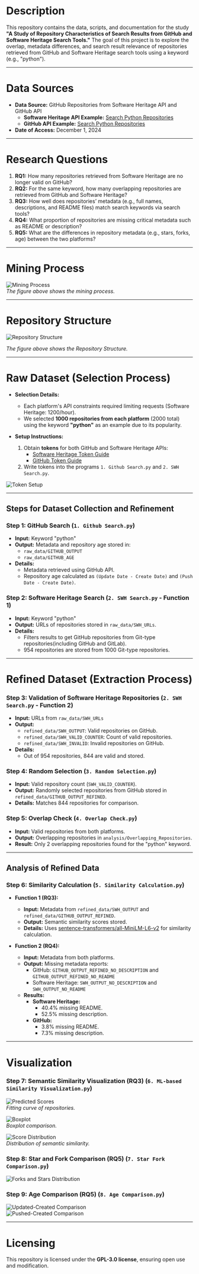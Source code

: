 # Description
This repository contains the data, scripts, and documentation for the study **"A Study of Repository Characteristics of Search Results from GitHub and Software Heritage Search Tools."** The goal of this project is to explore the overlap, metadata differences, and search result relevance of repositories retrieved from GitHub and Software Heritage search tools using a keyword (e.g., "python").

---

# Data Sources

- **Data Source:** GitHub Repositories from Software Heritage API and GitHub API  
  - **Software Heritage API Example:** [Search Python Repositories](https://archive.softwareheritage.org/api/1/origin/search/python/?limit=1000&?with_visit=1&visit_type=git)  
  - **GitHub API Example:** [Search Python Repositories](https://api.github.com/search/repositories?q=python)  
- **Date of Access:** December 1, 2024  

---

# Research Questions

1. **RQ1:** How many repositories retrieved from Software Heritage are no longer valid on GitHub?
2. **RQ2:** For the same keyword, how many overlapping repositories are retrieved from GitHub and Software Heritage?
3. **RQ3:** How well does repositories’ metadata (e.g., full names, descriptions, and README files) match search keywords via search tools?
4. **RQ4:** What proportion of repositories are missing critical metadata such as README or description?
5. **RQ5:** What are the differences in repository metadata (e.g., stars, forks, age) between the two platforms?

---

# Mining Process
![Mining Process](https://github.com/user-attachments/assets/c59923df-3ba7-4ef9-90ed-b2b498d32fc5)  
_The figure above shows the mining process._

---

# Repository Structure
![Repository Structure](https://github.com/user-attachments/assets/79b191a9-558d-4bf1-af9d-dc250a43a415)

_The figure above shows the Repository Structure._

---

# Raw Dataset (Selection Process)

- **Selection Details:**
  - Each platform's API constraints required limiting requests (Software Heritage: 1200/hour).
  - We selected **1000 repositories from each platform** (2000 total) using the keyword **"python"** as an example due to its popularity.

- **Setup Instructions:**
  1. Obtain **tokens** for both GitHub and Software Heritage APIs:
     - [Software Heritage Token Guide](https://archive.softwareheritage.org/api/#authentication)
     - [GitHub Token Guide](https://docs.github.com/en/authentication/keeping-your-account-and-data-secure/managing-your-personal-access-tokens)
  2. Write tokens into the programs `1. Github Search.py` and `2. SWH Search.py`.

![Token Setup](https://github.com/user-attachments/assets/1ee512b2-e5db-454c-97c9-4dc31002bd37)

---

## Steps for Dataset Collection and Refinement

### Step 1: GitHub Search (`1. Github Search.py`)
- **Input:** Keyword "python"  
- **Output:** Metadata and repository age stored in:
  - `raw_data/GITHUB_OUTPUT`
  - `raw_data/GITHUB_AGE`  
- **Details:**  
  - Metadata retrieved using GitHub API.
  - Repository age calculated as `(Update Date - Create Date)` and `(Push Date - Create Date)`.

### Step 2: Software Heritage Search (`2. SWH Search.py` - Function 1)
- **Input:** Keyword "python"  
- **Output:** URLs of repositories stored in `raw_data/SWH_URLs`.  
- **Details:**  
  - Filters results to get GitHub repositories from Git-type repositories(including GitHub and GitLab).  
  - 954 repositories are stored from 1000 Git-type repositories.

---

# Refined Dataset (Extraction Process)

### Step 3: Validation of Software Heritage Repositories (`2. SWH Search.py` - Function 2)
- **Input:** URLs from `raw_data/SWH_URLs`  
- **Output:**  
  - `refined_data/SWH_OUTPUT`: Valid repositories on GitHub.  
  - `refined_data/SWH_VALID_COUNTER`: Count of valid repositories.  
  - `refined_data/SWH_INVALID`: Invalid repositories on GitHub.  
- **Details:**  
  - Out of 954 repositories, 844 are valid and stored.

### Step 4: Random Selection (`3. Random Selection.py`)
- **Input:** Valid repository count (`SWH_VALID_COUNTER`).  
- **Output:** Randomly selected repositories from GitHub stored in `refined_data/GITHUB_OUTPUT_REFINED`.  
- **Details:** Matches 844 repositories for comparison.

### Step 5: Overlap Check (`4. Overlap Check.py`)
- **Input:** Valid repositories from both platforms.  
- **Output:** Overlapping repositories in `analysis/Overlapping_Repositories`.  
- **Result:** Only 2 overlapping repositories found for the "python" keyword.

---

## Analysis of Refined Data

### Step 6: Similarity Calculation (`5. Similarity Calculation.py`)
- **Function 1 (RQ3):**  
  - **Input:** Metadata from `refined_data/SWH_OUTPUT` and `refined_data/GITHUB_OUTPUT_REFINED`.  
  - **Output:** Semantic similarity scores stored.  
  - **Details:** Uses [sentence-transformers/all-MiniLM-L6-v2](https://huggingface.co/sentence-transformers/all-MiniLM-L6-v2) for similarity calculation.

- **Function 2 (RQ4):**  
  - **Input:** Metadata from both platforms.  
  - **Output:** Missing metadata reports:
    - GitHub: `GITHUB_OUTPUT_REFINED_NO_DESCRIPTION` and `GITHUB_OUTPUT_REFINED_NO_README`
    - Software Heritage: `SWH_OUTPUT_NO_DESCRIPTION` and `SWH_OUTPUT_NO_README`  
  - **Results:**  
    - **Software Heritage:**  
      - 40.4% missing README.  
      - 52.5% missing description.  
    - **GitHub:**  
      - 3.8% missing README.  
      - 7.3% missing description.

---

# Visualization

### Step 7: Semantic Similarity Visualization (RQ3) (`6. ML-based Similarity Visualization.py`)
![Predicted Scores](https://github.com/user-attachments/assets/9484e75f-e170-4dd0-9a5f-75cfd22aab38)  
_Fitting curve of repositories._  

![Boxplot](https://github.com/user-attachments/assets/1694e6de-7208-4488-ad62-b755b37bb094)  
_Boxplot comparison._  

![Score Distribution](https://github.com/user-attachments/assets/1983a773-5ce3-4742-818d-4c34a1fd5a78)  
_Distribution of semantic similarity._

### Step 8: Star and Fork Comparison (RQ5) (`7. Star Fork Comparison.py`)
![Forks and Stars Distribution](https://github.com/user-attachments/assets/0bf20001-d57e-47b3-9b4c-09293446fd6b)

### Step 9: Age Comparison (RQ5) (`8. Age Comparison.py`)
![Updated-Created Comparison](https://github.com/user-attachments/assets/34f5d1e9-c433-4b5e-8cc0-70c263caeb3c)  
![Pushed-Created Comparison](https://github.com/user-attachments/assets/615f0f1b-df90-45c5-8dac-d66c83d5659d)

---

# Licensing
This repository is licensed under the **GPL-3.0 license**, ensuring open use and modification.
